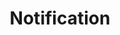 ---
# -------------------------- #
#        CONTENT TYPE        #
# -------------------------- #

content-type: "api-object"
endpoint: "notifications"
order: 10


# -------------------------- #
#        OBJECT INFO         #
# -------------------------- #

title: "Notification"
endpoint-url: "/notifications/public/v1/api"

description: |
  {{ api.core-objects.notifications.description | flatify }} This applies to the [Custom email notification list]({{ link.account.customize-notifications | prepend: site.baseurl }}) and [Post-load hook]({{ link.account.post-load-notifications | prepend: site.baseurl }}) features.

intro-short: "Create, pause, unpause, and delete notification settings for a Stitch client account" # Used in the API functionality section of the docs


# -------------------------- #
#        VERSION INFO        #
# -------------------------- #

latest-version: "1"
versions:
  - number: "1"
    deprecated: false


# -------------------------- #
#      AVAILABLE METHODS     #
# -------------------------- #

available-methods:
  - id: "create-custom-notification-recipient"
    title: "Create a custom email"
    method: "post"
    short: "{{ api.core-objects.notifications.custom-emails.post.description | flatify }}"

  - id: "disable-custom-notification-recipient"
    title: "Disable a custom email"
    method: "put"
    short: "{{ api.core-objects.notifications.custom-emails.disable.description | flatify }}"

  - id: "enable-custom-notification-recipient"
    title: "Re-enable a custom email"
    method: "put"
    short: "{{ api.core-objects.notifications.custom-emails.re-enable.description | flatify }}"

  - id: "list-custom-notification-recipients"
    title: "List custom emails"
    method: "get"
    short: "{{ api.core-objects.notifications.custom-emails.list.description | flatify }}"

  - id: "delete-custom-notification-recipient"
    title: "Delete a custom email"
    method: "delete"
    short: "{{ api.core-objects.notifications.custom-emails.delete.description | flatify }}"

  - id: "create-hook-notification"
    title: "Create a webhook"
    method: "post"
    short: "{{ api.core-objects.notifications.hooks.post.description | flatify }}"

  - id: "disable-hook-notification"
    title: "Disable a webhook"
    method: "put"
    short: "{{ api.core-objects.notifications.hooks.disable.description | flatify }}"

  - id: "enable-hook-notification"
    title: "Re-enable a webhook"
    method: "put"
    short: "{{ api.core-objects.notifications.hooks.re-enable.description | flatify }}"

  - id: "list-hook-notifications"
    title: "List webhooks"
    method: "get"
    short: "{{ api.core-objects.notifications.hooks.list.description | flatify }}"

  - id: "delete-hook-notification"
    title: "Delete a webhook"
    method: "delete"
    short: "{{ api.core-objects.notifications.hooks.delete.description | flatify }}"



# -------------------------- #
#      OBJECT ATTRIBUTES     #
# -------------------------- #

object-attributes:
  - name: "id"
    type: "integer"
    description: "The notification ID."
    example-value: |
      9

  - name: "client_id"
    type: "integer"
    description: "The ID of the Stitch client account."
    example-value: |
      116078

  - name: "created_at"
    type: "date-time"
    description: "The time at which the notification was created."
    example-value: |
      2019-07-16T16:51:20Z

  - name: "modified_at"
    type: "date-time"
    description: "The time at which the notification was last modified."
    example-value: |
      2019-07-16T16:51:20Z

  - name: "disabled_at"
    type: "date-time"
    description: |
      The time at which the notification was disabled. This will be `null` unless the notification has been disabled.
    example-value: |
      null

  - name: "email_address"
    type: "string"
    description: |
      **Applicable to custom email notifications only.** The email address of the custom notification recipient.
    example-value: |
      stitch-custom-notification@yourdomain.com

  - name: "version"
    type: "integer"
    description: |
      **Applicable to custom email notifications only.** The version of the hook service the notification is using.
    example-value: |
      1

  - name: "type"
    type: "string"
    description: |
      **Applicable to hook notifications only.** The type of the notification.
    example-value: |
      post_load

  - name: "config"
    type: "object"
    description: "**Applicable to hook notifications only.** The configuration for the hook."
    subattributes:
      - name: "url"
        type: "string"
        description: "**Applicable to hook notifications only.** The webhook URL that Stitch should deliver hook notifications to."
        example-value: |
          https://hooks.zapier.com/hooks/catch/some-hook-id
---